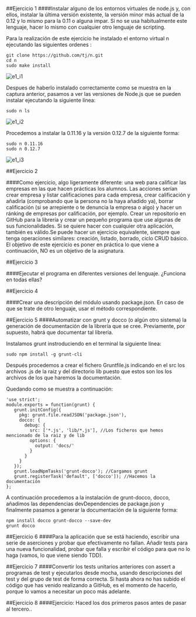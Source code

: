 ##Ejercicio 1
####Instalar alguno de los entornos virtuales de node.js y, con ellos, instalar la última versión existente, la versión minor más actual de la 0.12 y lo mismo para la 0.11 o alguna impar. Si no se usa habitualmente este lenguaje, hacer lo mismo con cualquier otro lenguaje de scripting.

Para la realización de este ejercicio he instalado el entorno virtual n ejecutando las siguientes ordenes :

```
git clone https://github.com/tj/n.git
cd n
sudo make install
```

![e1_i1](dl.drive.google.com/file/d/0B9EKMsCXU3CXYl9jUXBlS2tQS2c/view?usp=sharing/)

Despues de haberlo instalado correctamente como se muestra en la captura anterior, pasamos a ver las versiones de Node.js que se pueden instalar ejecutando la siguiente línea:

```
sudo n ls
```

![e1_i2](https://dl.drive.google.com/drive/folders/0B9EKMsCXU3CXN3QxNTdMbVhWNkU)

Procedemos a instalar la 0.11.16 y la versión 0.12.7 de la siguiente forma:

```
sudo n 0.11.16
sudo n 0.12.7
```

![e1_i3](https://dl.drive.google.com/file/d/0B9EKMsCXU3CXTEs0UG9ZRF9XR2M/view?usp=sharing)


##Ejercicio 2

####Como ejercicio, algo ligeramente diferente: una web para calificar las empresas en las que hacen prácticas los alumnos. Las acciones serían crear empresa y listar calificaciones para cada empresa, crear calificación y añadirla (comprobando que la persona no la haya añadido ya), borrar calificación (si se arrepiente o te denuncia la empresa o algo) y hacer un ránking de empresas por calificación, por ejemplo. Crear un repositorio en GitHub para la librería y crear un pequeño programa que use algunas de sus funcionalidades. Si se quiere hacer con cualquier otra aplicación, también es válido.Se puede hacer un ejercicio equivalente, siempre que tenga operaciones similares: creación, listado, borrado, ciclo CRUD básico. El objetivo de este ejercicio es poner en práctica lo que viene a continuación, NO es un objetivo de la asignatura.


##Ejercicio 3

####Ejecutar el programa en diferentes versiones del lenguaje. ¿Funciona en todas ellas?


##Ejercicio 4

####Crear una descripción del módulo usando package.json. En caso de que se trate de otro lenguaje, usar el método correspondiente.


##Ejercicio 5
####Automatizar con grunt y docco (o algún otro sistema) la generación de documentación de la librería que se cree. Previamente, por supuesto, habrá que documentar tal librería.

Instalamos grunt instroduciendo en el terminal la siguiente línea:

```
sudo npm install -g grunt-cli
```

Después procedemos a crear el fichero Gruntfile.js indicando en el src los archivos .js de la raiz y del directorio lib puesto que estos son los los archivos de los que haremos la documentación.

Quedando como se muestra a continuación:

```
'use strict';
module.exports = function(grunt) {
   grunt.initConfig({
     pkg: grunt.file.readJSON('package.json'),
     docco: {
       debug: {
         src: ['*.js', 'lib/*.js'], //Los ficheros que hemos mencionado de la raiz y de lib
         options: {
           output: 'docs/'
         }
       }
     }
   });
   grunt.loadNpmTasks('grunt-docco'); //Cargamos grunt
   grunt.registerTask('default', ['docco']); //Hacemos la documentación
};
```
A continuación procedemos a la instalación de grunt-docco, docco, añadimos las dependencias devDependencies de package.json y finalmente pasamos a generar la documentación de la siguiente forma:

```
npm install docco grunt-docco --save-dev
grunt docco
```



##Ejercicio 6
####Para la aplicación que se está haciendo, escribir una serie de aserciones y probar que efectivamente no fallan. Añadir tests para una nueva funcionalidad, probar que falla y escribir el código para que no lo haga (vamos, lo que viene siendo TDD).


##Ejercicio 7
####Convertir los tests unitarios anteriores con assert a programas de test y ejecutarlos desde mocha, usando descripciones del test y del grupo de test de forma correcta. Si hasta ahora no has subido el código que has venido realizando a GitHub, es el momento de hacerlo, porque lo vamos a necesitar un poco más adelante.


##Ejercicio 8
####Ejercicio: Haced los dos primeros pasos antes de pasar al tercero..



